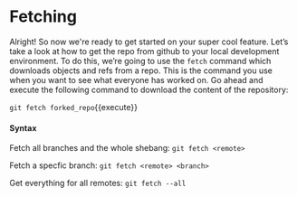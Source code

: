 # Fetching

Alright! So now we're ready to get started on your super cool feature. Let’s take a look at how to get the repo from github to your local development environment. To do this, we’re going to use the `fetch` command which downloads objects and refs from a repo. This is the command you use when you want to see what everyone has worked on.
Go ahead and execute the following command to download the content of the repository:

`git fetch forked_repo`{{execute}}

#### Syntax 

Fetch all branches and the whole shebang: `git fetch <remote>`

Fetch a specfic branch: `git fetch <remote> <branch>`
    
Get everything for all remotes: `git fetch --all`